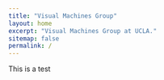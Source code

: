 ```yaml
---
title: "Visual Machines Group"
layout: home
excerpt: "Visual Machines Group at UCLA."
sitemap: false
permalink: /
---
```


This is a test